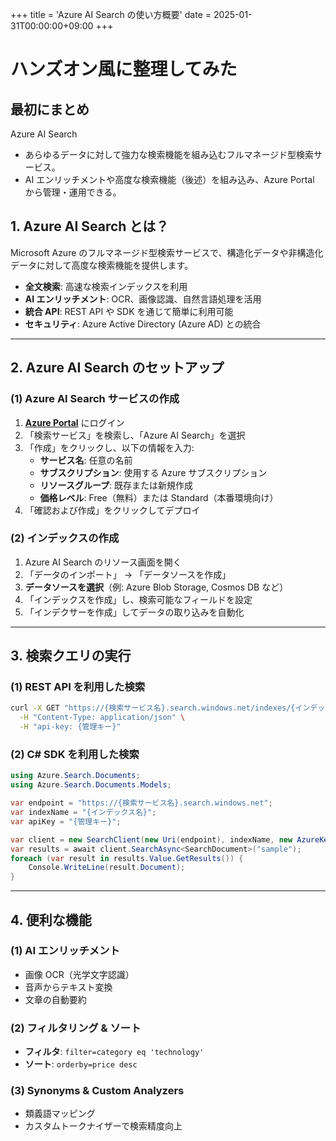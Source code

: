 +++
title = 'Azure AI Search の使い方概要'
date = 2025-01-31T00:00:00+09:00
+++

# ハンズオン風に整理してみた

## 最初にまとめ
Azure AI Search
- あらゆるデータに対して強力な検索機能を組み込むフルマネージド型検索サービス。
- AI エンリッチメントや高度な検索機能（後述）を組み込み、Azure Portal から管理・運用できる。

## 1. Azure AI Search とは？

Microsoft Azure のフルマネージド型検索サービスで、構造化データや非構造化データに対して高度な検索機能を提供します。

- **全文検索**: 高速な検索インデックスを利用
- **AI エンリッチメント**: OCR、画像認識、自然言語処理を活用
- **統合 API**: REST API や SDK を通じて簡単に利用可能
- **セキュリティ**: Azure Active Directory (Azure AD) との統合

---

## 2. Azure AI Search のセットアップ

### **(1) Azure AI Search サービスの作成**
1. **[Azure Portal](https://portal.azure.com/)** にログイン
2. 「検索サービス」を検索し、「Azure AI Search」を選択
3. 「作成」をクリックし、以下の情報を入力:
   - **サービス名**: 任意の名前
   - **サブスクリプション**: 使用する Azure サブスクリプション
   - **リソースグループ**: 既存または新規作成
   - **価格レベル**: Free（無料）または Standard（本番環境向け）
4. 「確認および作成」をクリックしてデプロイ

### **(2) インデックスの作成**
1. Azure AI Search のリソース画面を開く
2. 「データのインポート」 → 「データソースを作成」
3. **データソースを選択**（例: Azure Blob Storage, Cosmos DB など）
4. 「インデックスを作成」し、検索可能なフィールドを設定
5. 「インデクサーを作成」してデータの取り込みを自動化

---

## 3. 検索クエリの実行

### **(1) REST API を利用した検索**
```sh
curl -X GET "https://{検索サービス名}.search.windows.net/indexes/{インデックス名}/docs?search=sample&api-version=2023-07-01" \
  -H "Content-Type: application/json" \
  -H "api-key: {管理キー}"
```

### **(2) C# SDK を利用した検索**
```csharp
using Azure.Search.Documents;
using Azure.Search.Documents.Models;

var endpoint = "https://{検索サービス名}.search.windows.net";
var indexName = "{インデックス名}";
var apiKey = "{管理キー}";

var client = new SearchClient(new Uri(endpoint), indexName, new AzureKeyCredential(apiKey));
var results = await client.SearchAsync<SearchDocument>("sample");
foreach (var result in results.Value.GetResults()) {
    Console.WriteLine(result.Document);
}
```

---

## 4. 便利な機能

### **(1) AI エンリッチメント**
- 画像 OCR（光学文字認識）
- 音声からテキスト変換
- 文章の自動要約

### **(2) フィルタリング & ソート**
- **フィルタ**: `filter=category eq 'technology'`
- **ソート**: `orderby=price desc`

### **(3) Synonyms & Custom Analyzers**
- 類義語マッピング
- カスタムトークナイザーで検索精度向上


